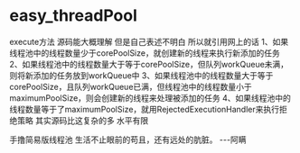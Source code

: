 # easy_threadPool
execute方法 源码能大概理解 但是自己表述不明白 所以就引用网上的话
1、如果线程池中的线程数量少于corePoolSize，就创建新的线程来执行新添加的任务
2、如果线程池中的线程数量大于等于corePoolSize，但队列workQueue未满，则将新添加的任务放到workQueue中
3、如果线程池中的线程数量大于等于corePoolSize，且队列workQueue已满，但线程池中的线程数量小于maximumPoolSize，则会创建新的线程来处理被添加的任务
4、如果线程池中的线程数量等于了maximumPoolSize，就用RejectedExecutionHandler来执行拒绝策略
其实源码比这复杂的多 水平有限 


手撸简易版线程池
生活不止眼前的苟且，还有远处的肮脏。
                            ---阿瞒


